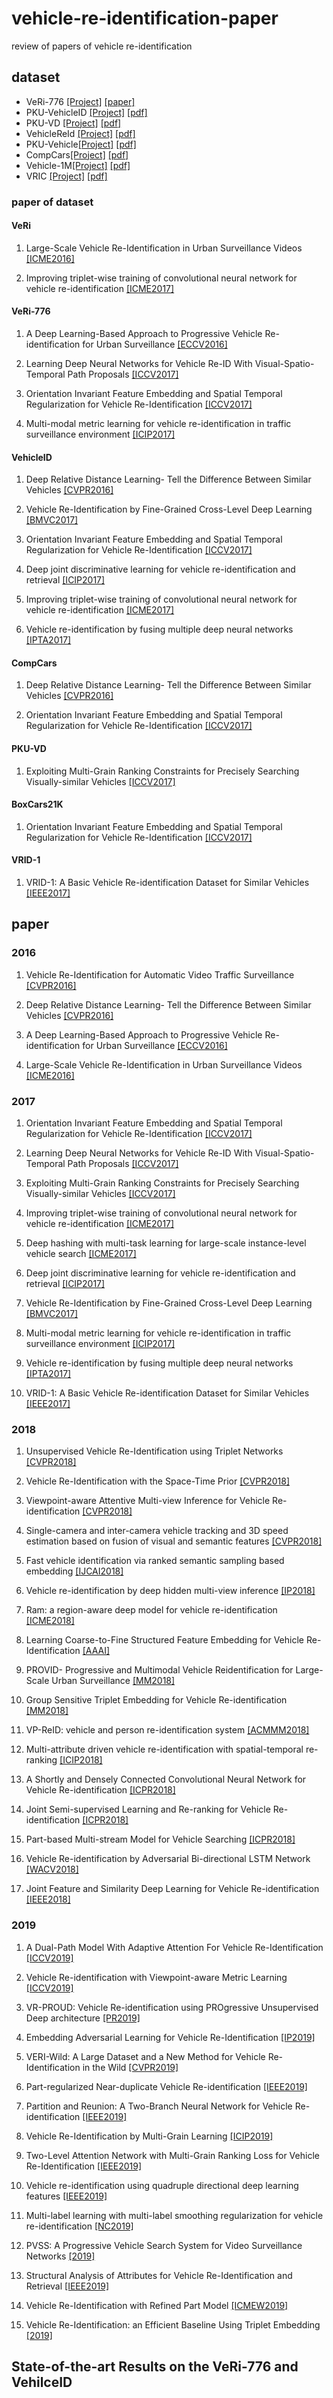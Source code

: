 # vehicle-re-identification-paper
review of papers of vehicle re-identification

## dataset
* VeRi-776 [[Project]](https://github.com/VehicleReId/VeRidataset) [[paper]](https://link.springer.com/chapter/10.1007/978-3-319-46475-6_53)
* PKU-VehicleID [[Project]](http://pkuml.org/resources/pku-vehicleid.html) [[pdf]](http://openaccess.thecvf.com/content_cvpr_2016/papers/Liu_Deep_Relative_Distance_CVPR_2016_paper.pdf)
* PKU-VD [[Project]](http://pkuml.org/resources/pku-vds.html) [[pdf]](http://openaccess.thecvf.com/content_ICCV_2017/papers/Yan_Exploiting_Multi-Grain_Ranking_ICCV_2017_paper.pdf)
* VehicleReId [[Project]](https://medusa.fit.vutbr.cz/traffic/datasets/) [[pdf]](http://openaccess.thecvf.com/content_cvpr_2016_workshops/w25/papers/Zapletal_Vehicle_Re-Identification_for_CVPR_2016_paper.pdf)
* PKU-Vehicle[[Project]](http://59.110.216.11/html/) [[pdf]](https://ieeexplore.ieee.org/abstract/document/8265213/)
* CompCars[[Project]](http://mmlab.ie.cuhk.edu.hk/datasets/comp_cars/index.html) [[pdf]](https://www.cv-foundation.org/openaccess/content_cvpr_2015/papers/Yang_A_Large-Scale_Car_2015_CVPR_paper.pdf)
* Vehicle-1M[[Project]](http://www.nlpr.ia.ac.cn/iva/homepage/jqwang/Vehicle1M.htm) [[pdf]](https://www.aaai.org/ocs/index.php/AAAI/AAAI18/paper/viewFile/16206/16270)
* VRIC [[Project]](https://qmul-vric.github.io/) [[pdf]](http://www.eecs.qmul.ac.uk/~xiatian/papers/AytacEtAl_GCPR2018.pdf)
### paper of dataset
#### VeRi
1. Large-Scale Vehicle Re-Identification in Urban Surveillance Videos [[ICME2016]](https://ieeexplore.ieee.org/document/7553002/)

2. Improving triplet-wise training of convolutional neural network for vehicle re-identification [[ICME2017]](https://ieeexplore.ieee.org/abstract/document/8019491/)

#### VeRi-776
1. A Deep Learning-Based Approach to Progressive Vehicle Re-identification for Urban Surveillance [[ECCV2016]](https://link.springer.com/chapter/10.1007/978-3-319-46475-6_53)

2. Learning Deep Neural Networks for Vehicle Re-ID With Visual-Spatio-Temporal Path Proposals [[ICCV2017]](http://openaccess.thecvf.com/content_ICCV_2017/papers/Shen_Learning_Deep_Neural_ICCV_2017_paper.pdf)

3. Orientation Invariant Feature Embedding and Spatial Temporal Regularization for Vehicle Re-Identification [[ICCV2017]](http://openaccess.thecvf.com/content_ICCV_2017/papers/Wang_Orientation_Invariant_Feature_ICCV_2017_paper.pdf)

4. Multi-modal metric learning for vehicle re-identification in traffic surveillance environment [[ICIP2017]](https://ieeexplore.ieee.org/stamp/stamp.jsp?tp=&arnumber=8296683)


#### VehicleID
1. Deep Relative Distance Learning- Tell the Difference Between Similar Vehicles [[CVPR2016]](http://openaccess.thecvf.com/content_cvpr_2016/papers/Liu_Deep_Relative_Distance_CVPR_2016_paper.pdf)

2. Vehicle Re-Identification by Fine-Grained Cross-Level Deep Learning [[BMVC2017]](http://www.eecs.qmul.ac.uk/~sgg/papers/KanaciEtAl_AMMDS2017.pdf)

3. Orientation Invariant Feature Embedding and Spatial Temporal Regularization for Vehicle Re-Identification [[ICCV2017]](http://openaccess.thecvf.com/content_ICCV_2017/papers/Wang_Orientation_Invariant_Feature_ICCV_2017_paper.pdf)

4. Deep joint discriminative learning for vehicle re-identification and retrieval [[ICIP2017]](http://59.108.48.5/struct/Projects/DJDL/files/DJDL_icip2017.pdf)

5. Improving triplet-wise training of convolutional neural network for vehicle re-identification [[ICME2017]](https://ieeexplore.ieee.org/abstract/document/8019491/)

6. Vehicle re-identification by fusing multiple deep neural networks [[IPTA2017]](https://ieeexplore.ieee.org/stamp/stamp.jsp?tp=&arnumber=8310090)

#### CompCars
1. Deep Relative Distance Learning- Tell the Difference Between Similar Vehicles [[CVPR2016]](http://openaccess.thecvf.com/content_cvpr_2016/papers/Liu_Deep_Relative_Distance_CVPR_2016_paper.pdf)

2. Orientation Invariant Feature Embedding and Spatial Temporal Regularization for Vehicle Re-Identification [[ICCV2017]](http://openaccess.thecvf.com/content_ICCV_2017/papers/Wang_Orientation_Invariant_Feature_ICCV_2017_paper.pdf)

#### PKU-VD
1. Exploiting Multi-Grain Ranking Constraints for Precisely Searching Visually-similar Vehicles [[ICCV2017]](http://openaccess.thecvf.com/content_ICCV_2017/papers/Yan_Exploiting_Multi-Grain_Ranking_ICCV_2017_paper.pdf)

#### BoxCars21K
1. Orientation Invariant Feature Embedding and Spatial Temporal Regularization for Vehicle Re-Identification [[ICCV2017]](http://openaccess.thecvf.com/content_ICCV_2017/papers/Wang_Orientation_Invariant_Feature_ICCV_2017_paper.pdf)

#### VRID-1
1. VRID-1: A Basic Vehicle Re-identification Dataset for Similar Vehicles [[IEEE2017]](https://ieeexplore.ieee.org/stamp/stamp.jsp?tp=&arnumber=8317817)

## paper
### 2016
1. Vehicle Re-Identification for Automatic Video Traffic Surveillance [[CVPR2016]](http://openaccess.thecvf.com/content_cvpr_2016_workshops/w25/papers/Zapletal_Vehicle_Re-Identification_for_CVPR_2016_paper.pdf)
    
2. Deep Relative Distance Learning- Tell the Difference Between Similar Vehicles [[CVPR2016]](http://openaccess.thecvf.com/content_cvpr_2016/papers/Liu_Deep_Relative_Distance_CVPR_2016_paper.pdf)

3. A Deep Learning-Based Approach to Progressive Vehicle Re-identification for Urban Surveillance [[ECCV2016]](https://link.springer.com/chapter/10.1007/978-3-319-46475-6_53)

4. Large-Scale Vehicle Re-Identification in Urban Surveillance Videos [[ICME2016]](https://ieeexplore.ieee.org/document/7553002/)

### 2017
1. Orientation Invariant Feature Embedding and Spatial Temporal Regularization for Vehicle Re-Identification [[ICCV2017]](http://openaccess.thecvf.com/content_ICCV_2017/papers/Wang_Orientation_Invariant_Feature_ICCV_2017_paper.pdf)

2. Learning Deep Neural Networks for Vehicle Re-ID With Visual-Spatio-Temporal Path Proposals [[ICCV2017]](http://openaccess.thecvf.com/content_ICCV_2017/papers/Shen_Learning_Deep_Neural_ICCV_2017_paper.pdf)

3. Exploiting Multi-Grain Ranking Constraints for Precisely Searching Visually-similar Vehicles [[ICCV2017]](http://openaccess.thecvf.com/content_ICCV_2017/papers/Yan_Exploiting_Multi-Grain_Ranking_ICCV_2017_paper.pdf)

4. Improving triplet-wise training of convolutional neural network for vehicle re-identification [[ICME2017]](https://ieeexplore.ieee.org/abstract/document/8019491/)

5. Deep hashing with multi-task learning for large-scale instance-level vehicle search [[ICME2017]](https://ieeexplore.ieee.org/abstract/document/8026274/)

6. Deep joint discriminative learning for vehicle re-identification and retrieval [[ICIP2017]](http://59.108.48.5/struct/Projects/DJDL/files/DJDL_icip2017.pdf)

7. Vehicle Re-Identification by Fine-Grained Cross-Level Deep Learning [[BMVC2017]](http://www.eecs.qmul.ac.uk/~sgg/papers/KanaciEtAl_AMMDS2017.pdf)

8. Multi-modal metric learning for vehicle re-identification in traffic surveillance environment [[ICIP2017]](https://ieeexplore.ieee.org/stamp/stamp.jsp?tp=&arnumber=8296683)

9. Vehicle re-identification by fusing multiple deep neural networks [[IPTA2017]](https://ieeexplore.ieee.org/stamp/stamp.jsp?tp=&arnumber=8310090)

10. VRID-1: A Basic Vehicle Re-identification Dataset for Similar Vehicles [[IEEE2017]](https://ieeexplore.ieee.org/stamp/stamp.jsp?tp=&arnumber=8317817)
    
### 2018 
1. Unsupervised Vehicle Re-Identification using Triplet Networks [[CVPR2018]](http://openaccess.thecvf.com/content_cvpr_2018_workshops/papers/w3/Marin-Reyes_Unsupervised_Vehicle_Re-Identification_CVPR_2018_paper.pdf)
    
2. Vehicle Re-Identification with the Space-Time Prior [[CVPR2018]](http://openaccess.thecvf.com/content_cvpr_2018_workshops/papers/w3/Wu_Vehicle_Re-Identification_With_CVPR_2018_paper.pdf)
    
3. Viewpoint-aware Attentive Multi-view Inference for Vehicle Re-identification [[CVPR2018]](http://openaccess.thecvf.com/content_cvpr_2018/papers/Zhou_Viewpoint-Aware_Attentive_Multi-View_CVPR_2018_paper.pdf)

4. Single-camera and inter-camera vehicle tracking and 3D speed estimation based on fusion of visual and semantic features [[CVPR2018]](http://openaccess.thecvf.com/content_cvpr_2018_workshops/papers/w3/Tang_Single-Camera_and_Inter-Camera_CVPR_2018_paper.pdf)

5. Fast vehicle identification via ranked semantic sampling based embedding [[IJCAI2018]](https://www.ijcai.org/proceedings/2018/0514.pdf)

6. Vehicle re-identification by deep hidden multi-view inference [[IP2018]](https://ieeexplore.ieee.org/abstract/document/8325486)

7. Ram: a region-aware deep model for vehicle re-identification [[ICME2018]](https://arxiv.org/pdf/1806.09283.pdf)

8. Learning Coarse-to-Fine Structured Feature Embedding for Vehicle Re-Identification [[AAAI]](https://www.aaai.org/ocs/index.php/AAAI/AAAI18/paper/viewFile/16206/16270)

9. PROVID- Progressive and Multimodal Vehicle Reidentification for Large-Scale Urban Surveillance [[MM2018]](https://ieeexplore.ieee.org/abstract/document/8036238/)

10. Group Sensitive Triplet Embedding for Vehicle Re-identification [[MM2018]](https://ieeexplore.ieee.org/abstract/document/8265213/)

11. VP-ReID: vehicle and person re-identification system [[ACMMM2018]](https://dl.acm.org/citation.cfm?id=3206086)

12. Multi-attribute driven vehicle re-identification with spatial-temporal re-ranking [[ICIP2018]](http://nave.vr3i.com/attached/file/20181128/20181128152216_54.pdf)

13. A Shortly and Densely Connected Convolutional Neural Network for Vehicle Re-identification [[ICPR2018]](http://www.cbsr.ia.ac.cn/users/zlei/papers/JQZHU-ICPR-2018.pdf)

14. Joint Semi-supervised Learning and Re-ranking for Vehicle Re-identification [[ICPR2018]](https://www.researchgate.net/profile/Fangyu_Wu2/publication/324528700_Joint_Semi-supervised_Learning_and_Re-ranking_for_Vehicle_Re-identification/links/5b02ac16aca2720ba09879a5/Joint-Semi-supervised-Learning-and-Re-ranking-for-Vehicle-Re-identification.pdf)

15. Part-based Multi-stream Model for Vehicle Searching [[ICPR2018]](https://arxiv.org/ftp/arxiv/papers/1911/1911.04144.pdf)

16. Vehicle Re-identification by Adversarial Bi-directional LSTM Network [[WACV2018]](https://ieeexplore.ieee.org/stamp/stamp.jsp?tp=&arnumber=8354181)

17. Joint Feature and Similarity Deep Learning for Vehicle Re-identification [[IEEE2018]](https://ieeexplore.ieee.org/stamp/stamp.jsp?arnumber=8424333)

### 2019
1. A Dual-Path Model With Adaptive Attention For Vehicle Re-Identification [[ICCV2019]](http://openaccess.thecvf.com/content_ICCV_2019/papers/Chu_Vehicle_Re-Identification_With_Viewpoint-Aware_Metric_Learning_ICCV_2019_paper.pdf)

2. Vehicle Re-identification with Viewpoint-aware Metric Learning [[ICCV2019]](https://arxiv.org/abs/1905.03397)

3. VR-PROUD: Vehicle Re-identification using PROgressive Unsupervised Deep architecture [[PR2019]](https://www.sciencedirect.com/science/article/abs/pii/S0031320319300147)

4. Embedding Adversarial Learning for Vehicle Re-Identification [[IP2019]](https://ieeexplore.ieee.org/abstract/document/8653852)

5. VERI-Wild: A Large Dataset and a New Method for Vehicle Re-Identification in the Wild [[CVPR2019]](http://openaccess.thecvf.com/content_CVPR_2019/papers/Lou_VERI-Wild_A_Large_Dataset_and_a_New_Method_for_Vehicle_CVPR_2019_paper.pdf)

6. Part-regularized Near-duplicate Vehicle Re-identification [[IEEE2019]](http://openaccess.thecvf.com/content_CVPR_2019/papers/He_Part-Regularized_Near-Duplicate_Vehicle_Re-Identification_CVPR_2019_paper.pdf)

7. Partition and Reunion: A Two-Branch Neural Network for Vehicle Re-identification [[IEEE2019]](http://openaccess.thecvf.com/content_CVPRW_2019/papers/AI%20City/Chen_Partition_and_Reunion_A_Two-Branch_Neural_Network_for_Vehicle_Re-identification_CVPRW_2019_paper.pdf)

8. Vehicle Re-Identification by Multi-Grain Learning [[ICIP2019]](https://ieeexplore.ieee.org/stamp/stamp.jsp?tp=&arnumber=8803246)

9. Two-Level Attention Network with Multi-Grain Ranking Loss for Vehicle Re-Identification [[IEEE2019]](https://ieeexplore.ieee.org/stamp/stamp.jsp?tp=&arnumber=8692748)

10. Vehicle re-identification using quadruple directional deep learning features [[IEEE2019]](https://arxiv.org/pdf/1811.05163.pdf)

11. Multi-label learning with multi-label smoothing regularization for vehicle re-identification [[NC2019]](https://pdf.sciencedirectassets.com/271597/1-s2.0-S0925231219X00156/1-s2.0-S0925231219301365/main.pdf?X-Amz-Security-Token=IQoJb3JpZ2luX2VjENz%2F%2F%2F%2F%2F%2F%2F%2F%2F%2FwEaCXVzLWVhc3QtMSJHMEUCIQDDJefoc5e9%2B2lmjYvGRXSpqoPI5ezNeAb7X0FZ6Zu8dwIgV4Vzc6dqaWa3NCu8Pnj9uoUPMUQ2fUMIuiD32BJ9Oe8q0AIIJRACGgwwNTkwMDM1NDY4NjUiDCJNkhqjdUgZVxKgAiqtAhHGqCh%2F3YDIk1cJ%2F6BMm6kjWLmhsl4y2Hj7RYatYBjBeNZDN1MKi6xEKSBr%2BBv%2BSDgajQGC9klDH%2FtN4XFYP8i28TIvdUzfgVaz2r80FfwSgBQasiS4rl4zeFkko2R9PvhfGScs7obIqBVcup1GHE2hhZPARduq5coirQApgHMxyDt%2BrOpx6Gks%2BCabb7tDyralS5apoP%2FleFwv6p0b6Uqwv1ymR6BOm1ZJrJHaQy2SX2i5%2Fk%2F6HJfQhHPzXElBF80eAZckjLWivJnqJu35xi%2BJtyO5p8EO9j2yU87iqzbSY0n8ZXtozBZ47V9DFrckYyf5TYZOEhbx3O3S%2B0JqyBsRR5ZcNWy0eyqnM156d%2FTAAtUzc18Vkhz0%2F1uNPa8K%2BU9TvzrMXnRoNM6AywIworKX7wU6zwLTa5FCUyOIqEIcBayGLeAIvzVST4irj55gSVFyFMKCILflMXh3yVv2ZqAvdvAyUKlOipsQsSdP6%2Bq6EvLg2%2FRPIQ%2BUU3dhcTXX95YfX5nbuQU%2BByvaaSM2JKowlPsi6GzAuSWrDbYIw50Pj7UjDCFBvB4615fLF2zm%2FZzQiGn28%2BJEUi8qkS4vQa9uQhHx%2BH%2B6wIFDeStH5BlWxOUglvvFnqWSv1BZUjSK01oYQYvop7%2FK46qWB7NIiSNcs1Ff7MYUrSCl%2FTe4rkWRvnWfhRnUy9vLilDqlkgyFzgFJsnIjr7TKQUWThSkbzVKkctTfgFdsYe3lG%2Bx%2FvFxba%2BdkRkhXw8uif1dmV7U6qxsuwMx%2BbICKgkBTOryj3H81vaLyJrrgx1NAKlF3pmrs5cGUML%2F%2Brkad2cM5TPjaY8vAe63dPxzKoALdWvceIkprC1Ilw%3D%3D&X-Amz-Algorithm=AWS4-HMAC-SHA256&X-Amz-Date=20191203T045938Z&X-Amz-SignedHeaders=host&X-Amz-Expires=300&X-Amz-Credential=ASIAQ3PHCVTY6OADGO5W%2F20191203%2Fus-east-1%2Fs3%2Faws4_request&X-Amz-Signature=ac5870c4feef4a7289aa1f562cfc976faab3ef7622264476abdacd07f3ba09f0&hash=2cf361377c29bfe0af82501ef5e721eea9d67aa6344aac318ce466687536f157&host=68042c943591013ac2b2430a89b270f6af2c76d8dfd086a07176afe7c76c2c61&pii=S0925231219301365&tid=spdf-6b27b17a-80ee-4e74-be18-69129d8094af&sid=09f1d74f4d9232418959fc902a4c816e4b47gxrqb&type=client)

12. PVSS: A Progressive Vehicle Search System for Video Surveillance Networks [[2019]](https://arxiv.org/pdf/1901.03062.pdf)

13. Structural Analysis of Attributes for Vehicle Re-Identification and Retrieval [[IEEE2019]](https://ieeexplore.ieee.org/stamp/stamp.jsp?tp=&arnumber=8643580)

14. Vehicle Re-Identification with Refined Part Model [[ICMEW2019]](https://ieeexplore.ieee.org/stamp/stamp.jsp?tp=&arnumber=8795072)

15. Vehicle Re-Identification: an Efficient Baseline Using Triplet Embedding [[2019]](https://arxiv.org/pdf/1901.01015.pdf)


## State-of-the-art Results on the VeRi-776 and VehilceID


